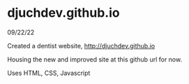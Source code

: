 # djuchdev.github.io

09/22/22

Created a dentist website, http://djuchdev.github.io

Housing the new and improved site at this github url for now.

Uses HTML, CSS, Javascript
